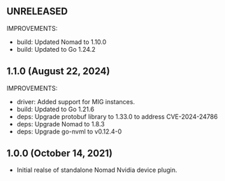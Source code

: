 ## UNRELEASED

IMPROVEMENTS:
 * build: Updated Nomad to 1.10.0
 * build: Updated to Go 1.24.2

## 1.1.0 (August 22, 2024)

IMPROVEMENTS:
 * driver: Added support for MIG instances.
 * build: Updated to Go 1.21.6
 * deps: Upgrade protobuf library to 1.33.0 to address CVE-2024-24786
 * deps: Upgrade Nomad to 1.8.3
 * deps: Upgrade go-nvml to v0.12.4-0

## 1.0.0 (October 14, 2021)

* Initial realse of standalone Nomad Nvidia device plugin.
